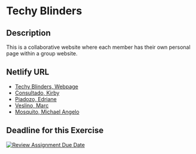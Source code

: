 # Techy Blinders

## Description
This is a collaborative website where each member has their own personal page within a group website.

## Netlify URL
- [Techy Blinders, Webpage](https://pupt-dit-techy-blinders-exercise-10.netlify.app/)
- [Consultado, Kirby](https://pupt-dit-techy-blinders-exercise-10.netlify.app/consultado_kirby/)
- [Piadozo, Edriane](https://pupt-dit-techy-blinders-exercise-10.netlify.app/piadozo_edriane/)
- [Veslino, Marc](https://pupt-dit-techy-blinders-exercise-10.netlify.app/veslino_marc/)
- [Mosquito, Michael Angelo](https://pupt-dit-techy-blinders-exercise-10.netlify.app/mosquito_michaelangelo/)

## Deadline for this Exercise
[![Review Assignment Due Date](https://classroom.github.com/assets/deadline-readme-button-22041afd0340ce965d47ae6ef1cefeee28c7c493a6346c4f15d667ab976d596c.svg)](https://classroom.github.com/a/T2yDjpVo)